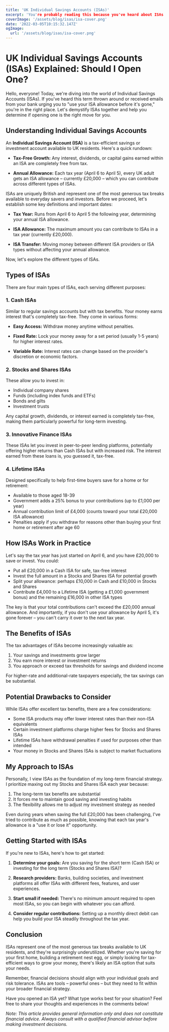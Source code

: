 ```yaml
---
title: 'UK Individual Savings Accounts (ISAs)'
excerpt: 'You're probably reading this because you've heard about ISAs but aren't quite sure what they are, or maybe you've been getting notifications from your bank about using your ISA allowance before the tax year ends. I'm here to demystify ISAs and hopefully help you figure out if they're right for you.'
coverImage: '/assets/blog/isas/isa-cover.png'
date: '2022-03-05T10:15:32.147Z'
ogImage:
  url: '/assets/blog/isas/isa-cover.png'
---
```


# UK Individual Savings Accounts (ISAs) Explained: Should I Open One?

Hello, everyone! Today, we're diving into the world of Individual Savings Accounts (ISAs). If you've heard this term thrown around or received emails from your bank urging you to "use your ISA allowance before it's gone," you're in the right place. Let's demystify ISAs together and help you determine if opening one is the right move for you.

## Understanding Individual Savings Accounts

An **Individual Savings Account (ISA)** is a tax-efficient savings or investment account available to UK residents. Here's a quick rundown:

- **Tax-Free Growth:** Any interest, dividends, or capital gains earned within an ISA are completely free from tax.
  
- **Annual Allowance:** Each tax year (April 6 to April 5), every UK adult gets an ISA allowance – currently £20,000 – which you can contribute across different types of ISAs.

ISAs are uniquely British and represent one of the most generous tax breaks available to everyday savers and investors. Before we proceed, let's establish some key definitions and important dates:

- **Tax Year:** Runs from April 6 to April 5 the following year, determining your annual ISA allowance.
  
- **ISA Allowance:** The maximum amount you can contribute to ISAs in a tax year (currently £20,000).
  
- **ISA Transfer:** Moving money between different ISA providers or ISA types without affecting your annual allowance.

Now, let's explore the different types of ISAs.

## Types of ISAs

There are four main types of ISAs, each serving different purposes:

### 1. Cash ISAs

Similar to regular savings accounts but with tax benefits. Your money earns interest that's completely tax-free. They come in various forms:

- **Easy Access:** Withdraw money anytime without penalties.
  
- **Fixed Rate:** Lock your money away for a set period (usually 1-5 years) for higher interest rates.
  
- **Variable Rate:** Interest rates can change based on the provider's discretion or economic factors.

### 2. Stocks and Shares ISAs

These allow you to invest in:

- Individual company shares
- Funds (including index funds and ETFs)
- Bonds and gilts
- Investment trusts

Any capital growth, dividends, or interest earned is completely tax-free, making them particularly powerful for long-term investing.

### 3. Innovative Finance ISAs

These ISAs let you invest in peer-to-peer lending platforms, potentially offering higher returns than Cash ISAs but with increased risk. The interest earned from these loans is, you guessed it, tax-free.

### 4. Lifetime ISAs

Designed specifically to help first-time buyers save for a home or for retirement:

- Available to those aged 18-39
- Government adds a 25% bonus to your contributions (up to £1,000 per year)
- Annual contribution limit of £4,000 (counts toward your total £20,000 ISA allowance)
- Penalties apply if you withdraw for reasons other than buying your first home or retirement after age 60

## How ISAs Work in Practice

Let's say the tax year has just started on April 6, and you have £20,000 to save or invest. You could:

- Put all £20,000 in a Cash ISA for safe, tax-free interest
- Invest the full amount in a Stocks and Shares ISA for potential growth
- Split your allowance: perhaps £10,000 in Cash and £10,000 in Stocks and Shares
- Contribute £4,000 to a Lifetime ISA (getting a £1,000 government bonus) and the remaining £16,000 in other ISA types

The key is that your total contributions can't exceed the £20,000 annual allowance. And importantly, if you don't use your allowance by April 5, it's gone forever – you can't carry it over to the next tax year.

## The Benefits of ISAs

The tax advantages of ISAs become increasingly valuable as:

1. Your savings and investments grow larger
2. You earn more interest or investment returns
3. You approach or exceed tax thresholds for savings and dividend income

For higher-rate and additional-rate taxpayers especially, the tax savings can be substantial.

## Potential Drawbacks to Consider

While ISAs offer excellent tax benefits, there are a few considerations:

- Some ISA products may offer lower interest rates than their non-ISA equivalents
- Certain investment platforms charge higher fees for Stocks and Shares ISAs
- Lifetime ISAs have withdrawal penalties if used for purposes other than intended
- Your money in Stocks and Shares ISAs is subject to market fluctuations

## My Approach to ISAs

Personally, I view ISAs as the foundation of my long-term financial strategy. I prioritize maxing out my Stocks and Shares ISA each year because:

1. The long-term tax benefits are substantial
2. It forces me to maintain good saving and investing habits
3. The flexibility allows me to adjust my investment strategy as needed

Even during years when saving the full £20,000 has been challenging, I've tried to contribute as much as possible, knowing that each tax year's allowance is a "use it or lose it" opportunity.

## Getting Started with ISAs

If you're new to ISAs, here's how to get started:

1. **Determine your goals:** Are you saving for the short term (Cash ISA) or investing for the long term (Stocks and Shares ISA)?
   
2. **Research providers:** Banks, building societies, and investment platforms all offer ISAs with different fees, features, and user experiences.
   
3. **Start small if needed:** There's no minimum amount required to open most ISAs, so you can begin with whatever you can afford.
   
4. **Consider regular contributions:** Setting up a monthly direct debit can help you build your ISA steadily throughout the tax year.

## Conclusion

ISAs represent one of the most generous tax breaks available to UK residents, and they're surprisingly underutilized. Whether you're saving for your first home, building a retirement nest egg, or simply looking for tax-efficient ways to grow your money, there's likely an ISA option that suits your needs.

Remember, financial decisions should align with your individual goals and risk tolerance. ISAs are tools – powerful ones – but they need to fit within your broader financial strategy.

Have you opened an ISA yet? What type works best for your situation? Feel free to share your thoughts and experiences in the comments below!

*Note: This article provides general information only and does not constitute financial advice. Always consult with a qualified financial advisor before making investment decisions.*